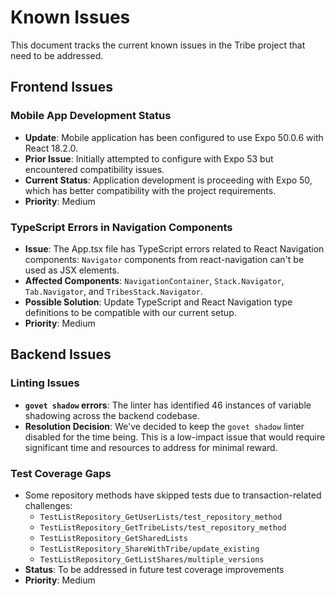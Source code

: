 # Known Issues

This document tracks the current known issues in the Tribe project that need to be addressed.

## Frontend Issues

### Mobile App Development Status
- **Update**: Mobile application has been configured to use Expo 50.0.6 with React 18.2.0. 
- **Prior Issue**: Initially attempted to configure with Expo 53 but encountered compatibility issues.
- **Current Status**: Application development is proceeding with Expo 50, which has better compatibility with the project requirements.
- **Priority**: Medium

### TypeScript Errors in Navigation Components
- **Issue**: The App.tsx file has TypeScript errors related to React Navigation components: `Navigator` components from react-navigation can't be used as JSX elements.
- **Affected Components**: `NavigationContainer`, `Stack.Navigator`, `Tab.Navigator`, and `TribesStack.Navigator`.
- **Possible Solution**: Update TypeScript and React Navigation type definitions to be compatible with our current setup.
- **Priority**: Medium

## Backend Issues

### Linting Issues
- **`govet shadow` errors**: The linter has identified 46 instances of variable shadowing across the backend codebase.
- **Resolution Decision**: We've decided to keep the `govet shadow` linter disabled for the time being. This is a low-impact issue that would require significant time and resources to address for minimal reward.

### Test Coverage Gaps
- Some repository methods have skipped tests due to transaction-related challenges:
  - `TestListRepository_GetUserLists/test_repository_method`
  - `TestListRepository_GetTribeLists/test_repository_method`
  - `TestListRepository_GetSharedLists`
  - `TestListRepository_ShareWithTribe/update_existing`
  - `TestListRepository_GetListShares/multiple_versions`
- **Status**: To be addressed in future test coverage improvements
- **Priority**: Medium 